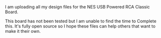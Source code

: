 I am uploading all my design files for the NES USB Powered RCA Classic Board.

This board has not been tested but I am unable to find the time to Complete this.
It's fully open source so I hope these files can help others that want to make it their own.
